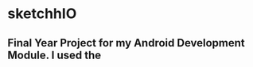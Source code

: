 # sketchhIO

<h2>Final Year Project for my Android Development Module. I used the <a href="https://github.com/Karumi/Dexter" target="_blank>Dexter Library </a> to implement the sketches</h2>
